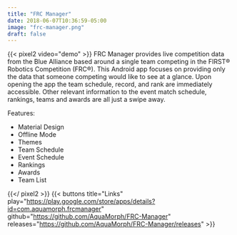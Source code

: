 ```yaml
---
title: "FRC Manager"
date: 2018-06-07T10:36:59-05:00
image: "frc-manager.png"
draft: false
---
```


{{< pixel2 video="demo" >}}
FRC Manager provides live competition data from the Blue Alliance based around a single team competing in the FIRST&reg; Robotics Competition (FRC&reg;). This Android app focuses on providing only the data that someone competing would like to see at a glance. Upon opening the app the team schedule, record, and rank are immediately accessible. Other relevant information to the event match schedule, rankings, teams and awards are all just a swipe away.

Features:

 - Material Design
 - Offline Mode
 - Themes
 - Team Schedule
 - Event Schedule
 - Rankings
 - Awards
 - Team List
   
{{</ pixel2 >}}
{{< buttons title="Links" play="https://play.google.com/store/apps/details?id=com.aquamorph.frcmanager" github="https://github.com/AquaMorph/FRC-Manager" releases="https://github.com/AquaMorph/FRC-Manager/releases" >}}
